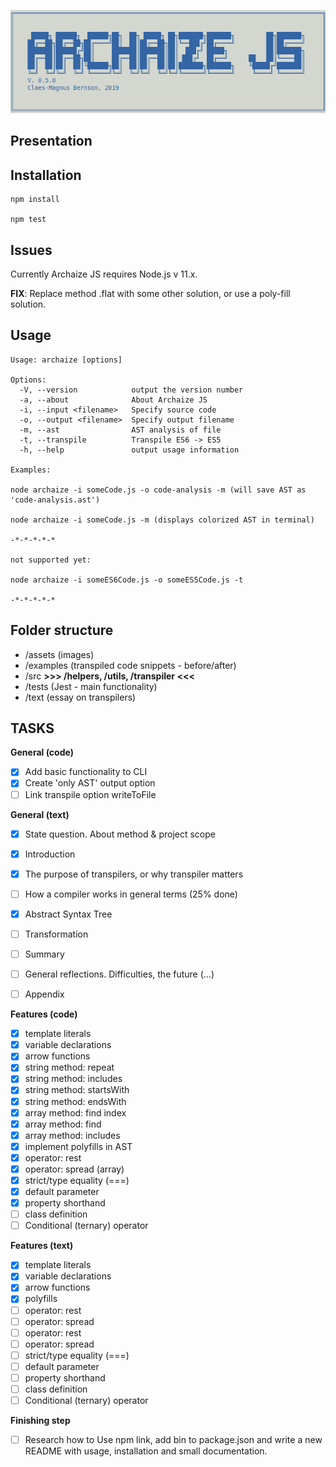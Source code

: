 ![logo](assets/logo.png)

## Presentation

## Installation

```
npm install

npm test

```

## Issues

Currently Archaize JS requires Node.js v 11.x.

**FIX**: Replace method .flat with some other solution, or use a poly-fill solution.

## Usage

```
Usage: archaize [options]

Options:
  -V, --version            output the version number
  -a, --about              About Archaize JS
  -i, --input <filename>   Specify source code
  -o, --output <filename>  Specify output filename
  -m, --ast                AST analysis of file
  -t, --transpile          Transpile ES6 -> ES5
  -h, --help               output usage information

Examples:

node archaize -i someCode.js -o code-analysis -m (will save AST as 'code-analysis.ast')

node archaize -i someCode.js -m (displays colorized AST in terminal)

-*-*-*-*-*

not supported yet:

node archaize -i someES6Code.js -o someES5Code.js -t

-*-*-*-*-*
```

## Folder structure

- /assets (images)
- /examples (transpiled code snippets - before/after)
- /src **>>> /helpers, /utils, /transpiler <<<**
- /tests (Jest - main functionality)
- /text (essay on transpilers)

## TASKS


**General (code)**
- [x] Add basic functionality to CLI
- [x] Create 'only AST' output option
- [ ] Link transpile option writeToFile

**General (text)**
- [x] State question. About method & project scope
- [x] Introduction
- [x] The purpose of transpilers, or why transpiler matters
- [ ] How a compiler works in general terms (25% done)  
- [x] Abstract Syntax Tree
- [ ] Transformation
- [ ] Summary
- [ ] General reflections. Difficulties, the future (...)
- [ ] Appendix


**Features (code)**
- [x] template literals
- [x] variable declarations
- [x] arrow functions
- [x] string method: repeat
- [x] string method: includes
- [x] string method: startsWith
- [x] string method: endsWith
- [x] array method: find index
- [x] array method: find
- [x] array method: includes
- [x] implement polyfills in AST   
- [x] operator: rest
- [x] operator: spread (array)
- [x] strict/type equality (===)
- [x] default parameter
- [x] property shorthand
- [ ] class definition
- [ ] Conditional (ternary) operator

**Features (text)**
- [x] template literals
- [x] variable declarations
- [x] arrow functions
- [x] polyfills
- [ ] operator: rest
- [ ] operator: spread
- [ ] operator: rest
- [ ] operator: spread
- [ ] strict/type equality (===)
- [ ] default parameter
- [ ] property shorthand
- [ ] class definition
- [ ] Conditional (ternary) operator

**Finishing step**
- [ ] Research how to Use npm link, add bin to package.json and write a new README with usage, installation and small documentation.
